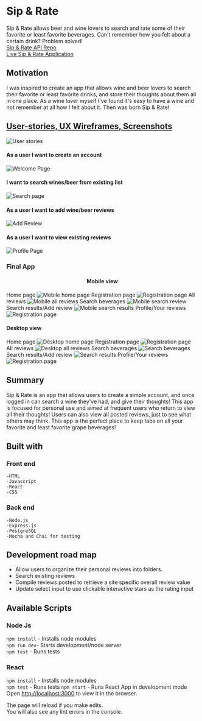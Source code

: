 # Sip & Rate
Sip & Rate allows beer and wine lovers to search and rate some of their favorite or least favorite beverages. Can't remember how you felt about a certain drink? Problem solved! <br>
<a href="https://github.com/bahitssara/sip-and-rate-api/" target="_blank">Sip & Rate API Repo</a><br>
<a href="https://sip-and-rate.saraamayberry.now.sh/" target="_blank">Live Sip & Rate Application</a>

## Motivation
I was inspired to create an app that allows wine and beer lovers to search their favorite or least favorite drinks, and store their thoughts about them all in one place. As a wine lover myself I've found it's easy to have a wine and not remember at all how I felt about it. Then was born Sip & Rate!

## <u>User-stories, UX Wireframes, Screenshots</u>
![User stories](images/README/user-stories.png)

#### As a user I want to create an account
![Welcome Page](images/README/welcome-page.png)
#### I want to search wines/beer from existing list
![Search page](images/README/search-page.png)
#### As a user I want to add wine/beer reviews
![Add Review](images/README/add-review.png)
#### As a user I want to view existing reviews
![Profile Page](images/README/profile-page.png)

### Final App
#### <center>Mobile view</center>
Home page
![Mobile home page](images/README/mobile-home-page.png)
Registration page
![Registration page](images/README/mobile-registration.png)
All reviews
![Mobile all reviews](images/README/mobile-all-reviews.png)
Search beverages
![Mobile search review](images/README/mobile-search-review.png)
Search results/Add review
![Mobile search results](images/README/mobile-search-results.png)
Profile/Your reviews
![Registration page](images/README/mobile-profile.png)

#### Desktop view
Home page
![Desktop home page](images/README/desktop-home-page.png)
Registration page
![Registration page](images/README/desktop-registration.png)
All reviews
![Desktop all reviews](images/README/desktop-all-reviews.png)
Search beverages
![Search beverages](images/README/desktop-search-page.png)
Search results/Add review
![Search results](images/README/desktop-search-results.png)
Profile/Your reviews
![Registration page](images/README/desktop-profile.png)
## Summary
Sip & Rate is an app that allows users to create a simple account, and once logged in can search a wine they've had, and give their thoughts! This app is focused for personal use and aimed at frequent users who return to view all their thoughts! Users can also view all posted reviews, just to see what others may think. This app is the perfect place to keep tabs on all your favorite and least favorite grape beverages!

## Built with
  ### Front end
    -HTML
    -Javascript
    -React
    -CSS

  ### Back end
    -Node.js
    -Express.js
    -PostgreSQL
    -Mocha and Chai for testing

## Development road map
  * Allow users to organize their personal reviews into folders.
  * Search existing reviews
  * Compile reviews posted to retrieve a site specific overall review value
  * Update select input to use clickable interactive stars as the rating input

## Available Scripts

### Node Js
  ```npm install``` - Installs node modules<br>
  ```npm run dev```- Starts development/node server<br>
  ```npm test``` - Runs tests

### React
  ```npm install``` - Installs node modules<br>
  ```npm test``` - Runs tests
  ```npm start``` - Runs React App in development mode<br>
  Open [http://localhost:3000](http://localhost:3000) to view it in the browser.<br>


The page will reload if you make edits.<br>
You will also see any lint errors in the console.
